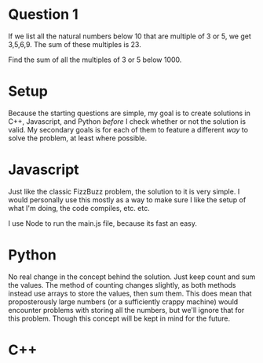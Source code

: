 # Question 1

If we list all the natural numbers below 10 that are multiple of 3 or 5, we get 3,5,6,9. The sum of these multiples is 23.

Find the sum of all the multiples of 3 or 5 below 1000.

# Setup

Because the starting questions are simple, my goal is to create solutions in C++, Javascript, and Python _before_ I check whether or not the solution is valid. My secondary goals is for each of them to feature a different _way_ to solve the problem, at least where possible.

# Javascript

Just like the classic FizzBuzz problem, the solution to it is very simple. I would personally use this mostly as a way to make sure I like the setup of what I'm doing, the code compiles, etc. etc.

I use Node to run the main.js file, because its fast an easy.

# Python

No real change in the concept behind the solution. Just keep count and sum the values. The method of counting changes slightly, as both methods instead use arrays to store the values, then sum them. This does mean that proposterously large numbers (or a sufficiently crappy machine) would encounter problems with storing all the numbers, but we'll ignore that for this problem. Though this concept will be kept in mind for the future.

# C++
